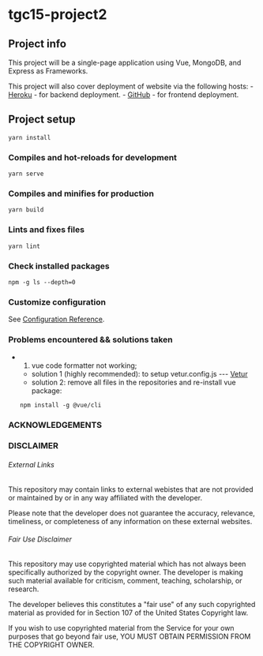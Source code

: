 # tgc15-project2

## Project info
This project will be a single-page application using Vue, MongoDB, and Express as Frameworks.

This project will also cover deployment of website via the following hosts:
    - [Heroku](https://www.heroku.com/) - for backend deployment.
    - [GitHub](https://github.com/) - for frontend deployment.

## Project setup
```
yarn install
```

### Compiles and hot-reloads for development
```
yarn serve
```

### Compiles and minifies for production
```
yarn build
```

### Lints and fixes files
```
yarn lint
```

### Check installed packages
```
npm -g ls --depth=0
```

### Customize configuration
See [Configuration Reference](https://cli.vuejs.org/config/).

### Problems encountered && solutions taken
- 1. vue code formatter not working; 
    - solution 1 (highly recommended): to setup vetur.config.js --- [Vetur](https://vuejs.github.io/vetur/guide/setup.html#advanced)
    - solution 2: remove all files in the repositories and re-install vue package:
    ```
    npm install -g @vue/cli
    ``` 

### ACKNOWLEDGEMENTS

### DISCLAIMER
###### External Links 
This repository may contain links to external webistes that are not provided or maintained by or in any way affiliated with the developer.

Please note that the developer does not guarantee the accuracy, relevance, timeliness, or completeness of any information on these external websites.

###### Fair Use Disclaimer
This repository may use copyrighted material which has not always been specifically authorized by the copyright owner. The developer is making such material available for criticism, comment, teaching, scholarship, or research.

The developer believes this constitutes a "fair use" of any such copyrighted material as provided for in Section 107 of the United States Copyright law.

If you wish to use copyrighted material from the Service for your own purposes that go beyond fair use, YOU MUST OBTAIN PERMISSION FROM THE COPYRIGHT OWNER.
